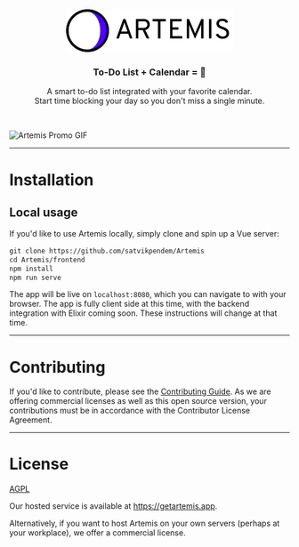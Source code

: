 &nbsp;

<p align="center">
  <a href="https://getartemis.app">
    <img src="frontend/public/assets/img/logo/logo_wordmark.svg"
    width="300px"
    alt="Artemis" />
  </a>
</p>
<h3 align="center">To-Do List + Calendar = 💖</h3>
<p align="center">
A smart to-do list integrated with your favorite calendar.<br>
Start time blocking your day so you don't miss a single minute.
</P>

&nbsp;

![Artemis Promo GIF](frontend/public/assets/vid/promo-1080.gif)

---

# Installation

## Local usage

If you'd like to use Artemis locally, simply clone and spin up a Vue server:

```shell
git clone https://github.com/satvikpendem/Artemis
cd Artemis/frontend
npm install
npm run serve
```

The app will be live on `localhost:8080`, which you can navigate to with your browser. The app is fully client side at this time, with the backend integration with Elixir coming soon. These instructions will change at that time.

---

# Contributing

If you'd like to contribute, please see the [Contributing Guide](CONTRIBUTING.md). As we are offering commercial licenses as well as this open source version, your contributions must be in accordance with the Contributor License Agreement.

---

# License

[AGPL](LICENSE)

Our hosted service is available at https://getartemis.app.

Alternatively, if you want to host Artemis on your own servers (perhaps at your workplace), we offer a commercial license.
